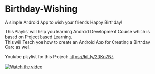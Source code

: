 # Birthday-Wishing
A simple Android App to wish your friends Happy Birthday! 
</br>

This Playlist will help you learning Android Development Course which is based on Project based Learning.
</br>
This will Teach you how to create an Android App for Creating a Birthday Card as well.

Youtube playlist for this Project: https://bit.ly/2DKn7N5
</br>
</br>
[![Watch the video](https://img.youtube.com/vi/YV4i_ksoe-Q/hqdefault.jpg)](https://youtu.be/YV4i_ksoe-Q)
